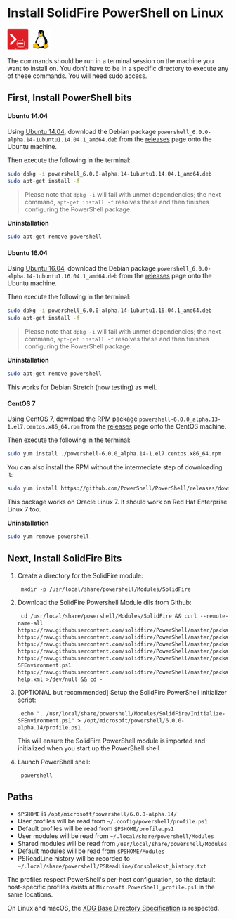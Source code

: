 # Install SolidFire PowerShell on Linux

![solidfire-powershell-logo](../../docs/product.png) ![linux-logo](linux-logo-small.png)

The commands should be run in a terminal session on the machine you want to install on. You don't have to be in a specific directory to execute any of these commands. You will need sudo access. 

## First, Install PowerShell bits

#### Ubuntu 14.04

Using [Ubuntu 14.04][], download the Debian package
`powershell_6.0.0-alpha.14-1ubuntu1.14.04.1_amd64.deb`
from the [releases][] page onto the Ubuntu machine.

Then execute the following in the terminal:

```sh
sudo dpkg -i powershell_6.0.0-alpha.14-1ubuntu1.14.04.1_amd64.deb
sudo apt-get install -f
```

> Please note that `dpkg -i` will fail with unmet dependencies;
> the next command, `apt-get install -f` resolves these
> and then finishes configuring the PowerShell package.

**Uninstallation**

```sh
sudo apt-get remove powershell
```

[Ubuntu 14.04]: http://releases.ubuntu.com/14.04/

#### Ubuntu 16.04

Using [Ubuntu 16.04][], download the Debian package
`powershell_6.0.0-alpha.14-1ubuntu1.16.04.1_amd64.deb`
from the [releases][] page onto the Ubuntu machine.

Then execute the following in the terminal:

```sh
sudo dpkg -i powershell_6.0.0-alpha.14-1ubuntu1.16.04.1_amd64.deb
sudo apt-get install -f
```

> Please note that `dpkg -i` will fail with unmet dependencies;
> the next command, `apt-get install -f` resolves these
> and then finishes configuring the PowerShell package.

**Uninstallation**

```sh
sudo apt-get remove powershell
```

[Ubuntu 16.04]: http://releases.ubuntu.com/16.04/

This works for Debian Stretch (now testing) as well.

#### CentOS 7

Using [CentOS 7][], download the RPM package
`powershell-6.0.0_alpha.13-1.el7.centos.x86_64.rpm`
from the [releases][] page onto the CentOS machine.

Then execute the following in the terminal:

```sh
sudo yum install ./powershell-6.0.0_alpha.14-1.el7.centos.x86_64.rpm
```

You can also install the RPM without the intermediate step of downloading it:

```sh
sudo yum install https://github.com/PowerShell/PowerShell/releases/download/v6.0.0-alpha.14/powershell-6.0.0_alpha.14-1.el7.centos.x86_64.rpm
```

This package works on Oracle Linux 7. It should work on Red Hat Enterprise Linux 7 too.

**Uninstallation**

```sh
sudo yum remove powershell
```

[CentOS 7]: https://www.centos.org/download/
    
## Next, Install SolidFire Bits

1. Create a directory for the SolidFire module:

        mkdir -p /usr/local/share/powershell/Modules/SolidFire

1. Download the SolidFire Powershell Module dlls from Github:

        cd /usr/local/share/powershell/Modules/SolidFire && curl --remote-name-all  https://raw.githubusercontent.com/solidfire/PowerShell/master/packages/SolidFire.SDK.dll https://raw.githubusercontent.com/solidfire/PowerShell/master/packages/Newtonsoft.Json.dll https://raw.githubusercontent.com/solidfire/PowerShell/master/packages/SolidFire.dll https://raw.githubusercontent.com/solidfire/PowerShell/master/packages/SolidFire.psd1 https://raw.githubusercontent.com/solidfire/PowerShell/master/packages/Initialize-SFEnvironment.ps1 https://raw.githubusercontent.com/solidfire/PowerShell/master/packages/SolidFire.dll-help.xml >/dev/null && cd -
   
1. [OPTIONAL but recommended] Setup the SolidFire PowerShell initializer script:

	    echo ". /usr/local/share/powershell/Modules/SolidFire/Initialize-SFEnvironment.ps1" > /opt/microsoft/powershell/6.0.0-alpha.14/profile.ps1
	
	This will ensure the SolidFire PowerShell module is imported and initialized when you start up the PowerShell shell 

1. Launch PowerShell shell:

        powershell

## Paths

* `$PSHOME` is `/opt/microsoft/powershell/6.0.0-alpha.14/`
* User profiles will be read from `~/.config/powershell/profile.ps1`
* Default profiles will be read from `$PSHOME/profile.ps1`
* User modules will be read from `~/.local/share/powershell/Modules`
* Shared modules will be read from `/usr/local/share/powershell/Modules`
* Default modules will be read from `$PSHOME/Modules`
* PSReadLine history will be recorded to `~/.local/share/powershell/PSReadLine/ConsoleHost_history.txt`

The profiles respect PowerShell's per-host configuration,
so the default host-specific profiles exists at `Microsoft.PowerShell_profile.ps1` in the same locations.

On Linux and macOS, the [XDG Base Directory Specification][xdg-bds] is respected.

[releases]: https://github.com/PowerShell/PowerShell/releases/latest
[xdg-bds]: https://specifications.freedesktop.org/basedir-spec/basedir-spec-latest.html
